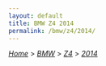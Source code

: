 ```yaml
---
layout: default
title: BMW Z4 2014
permalink: /bmw/z4/2014/
---
```

[*Home*](/) > [*BMW*](/bmw/) > [*Z4*](/bmw/z4/) > [*2014*](/bmw/z4/2014/)
